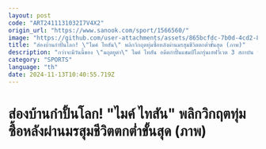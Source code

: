```yaml
---
layout: post
code: "ART2411131032I7V4X2"
origin_url: "https://www.sanook.com/sport/1566560/"
image: "https://github.com/user-attachments/assets/865bcfdc-7b0d-4cd2-8a07-297793063fb9"
title: "ส่องบ้านกำปั้นโลก! \"ไมค์ ไทสัน\" พลิกวิกฤตทุ่มซื้อหลังผ่านมรสุมชีวิตตกต่ำขั้นสุด (ภาพ)"
description: "กว่าจะมีวันนี้ของ \"มฤตยูดำ\" ไมค์ ไทสัน อดีตกำปั้นแชมป์โลกรุ่นเฮฟวี่เวต 3 สถาบัน ที่ผ่านมรสุมชีวิตต่างๆ มากมาย ไม่ว่าจะเป็นการต้องติดคุก รวมถึงโดนฟ้องล้มละลาย"
category: "SPORTS"
language: "th"
date: 2024-11-13T10:40:55.719Z
---
```


# ส่องบ้านกำปั้นโลก! "ไมค์ ไทสัน" พลิกวิกฤตทุ่มซื้อหลังผ่านมรสุมชีวิตตกต่ำขั้นสุด (ภาพ)